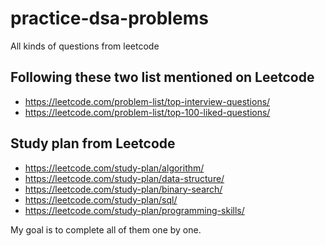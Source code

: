 # practice-dsa-problems
All kinds of questions from leetcode 

## Following these two list mentioned on Leetcode 
- https://leetcode.com/problem-list/top-interview-questions/
- https://leetcode.com/problem-list/top-100-liked-questions/

## Study plan from Leetcode 
- https://leetcode.com/study-plan/algorithm/
- https://leetcode.com/study-plan/data-structure/
- https://leetcode.com/study-plan/binary-search/
- https://leetcode.com/study-plan/sql/
- https://leetcode.com/study-plan/programming-skills/

My goal is to complete all of them one by one.
